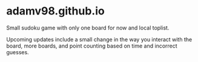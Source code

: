 # adamv98.github.io
Small sudoku game with only one board for now and local toplist.

Upcoming updates include a small change in the way you interact with the board, more boards, 
and point counting based on time and incorrect guesses.
